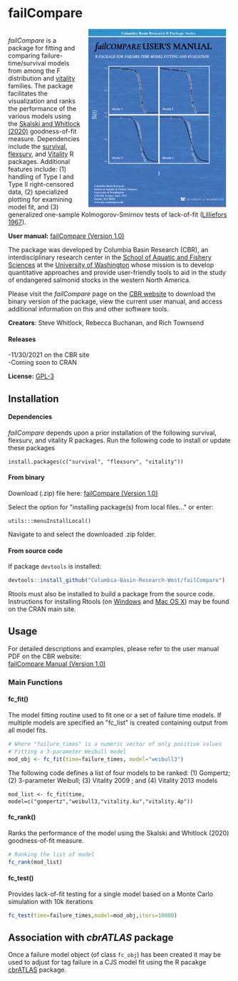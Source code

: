 
# failCompare  
<img src="man/figures/failCompare manual thumbnail.png" align="right" height="400" hspace="15" />  <br>
*failCompare* is a package for fitting and comparing failure-time/survival models from among the F distribution and [vitality](http://www.cbr.washington.edu/analysis/vitality) families. The package facilitates the visualization and ranks the performance of the various models using the [Skalski and Whitlock (2020)]((http://animalbiotelemetry.biomedcentral.com/articles/10.1186/s40317-020-00213-z)) goodness-of-fit measure. Dependencies include the [survival](https://cran.r-project.org/web/packages/survival/index.html), [flexsurv](https://cran.r-project.org/web/packages/flexsurv/index.html), and [Vitality](https://cran.r-project.org/web/packages/vitality/index.html) R packages. Additional features include: (1) handling of Type I and Type II right-censored data, (2) specialized plotting for examining model fit, and (3) generalized one-sample Kolmogorov-Smirnov tests of lack-of-fit ([Lilliefors 1967](https://www.tandfonline.com/doi/abs/10.1080/01621459.1967.10482916)).

**User manual:**
[failCompare (Version 1.0)](http://www.cbr.washington.edu/analysis/apps/failcompare)

The package was developed by Columbia Basin Research (CBR), an interdisciplinary research center in the [School of Aquatic and Fishery Sciences](http://www.fish.washington.edu/index.html) at the [University of Washington](http://www.washington.edu/) whose mission is to develop quantitative approaches and provide user-friendly tools to aid in the study of endangered salmonid stocks in the western North America.

Please visit the *failCompare* page on the [CBR website](http://www.cbr.washington.edu/analysis/apps/failcompare) to download the binary version of the package, view the current user manual, and access additional information on this and other software tools.

**Creators**: Steve Whitlock, Rebecca Buchanan, and Rich Townsend

#### Releases
-11/30/2021 on the CBR site <br>
-Coming soon to CRAN

**License:** [GPL-3](https://cran.r-project.org/web/licenses/GPL-3)


## Installation

#### Dependencies
*failCompare* depends upon a prior installation of the following survival, flexsurv, and vitality R packages.
Run the following code to install or update these packages
```
install.packages(c("survival", "flexsurv", "vitality"))
```

#### From binary 
Download (.zip) file here: 
[failCompare (Version 1.0)](http://www.cbr.washington.edu/analysis/apps/failcompare/version/failcompare-10)

Select the option for "installing package(s) from local files..." or enter:
```
utils:::menuInstallLocal()
```
Navigate to and select the downloaded .zip folder.

#### From source code

If package `devtools` is installed:
```r
devtools::install_github("Columbia-Basin-Research-West/failCompare")
```
Rtools must also be installed to build a package from the source code. Instructions for installing Rtools (on [Windows](https://cran.r-project.org/bin/windows/Rtools/) and [Mac OS X](https://cran.r-project.org/bin/macosx/tools/)) may be found on the CRAN main site.

## Usage

For detailed descriptions and examples, please refer to the user manual PDF on the CBR website: <br>
[failCompare Manual (Version 1.0)](http://www.cbr.washington.edu/analysis/apps/failcompare)


### Main Functions

#### fc_fit()
The model fitting routine used to fit one or a set of failure time models. If multiple models are specified an "fc_list" is created containing output from all model fits.

```r
# Where "failure_times" is a numeric vector of only positive values
# Fitting a 3-parameter Weibull model
mod_obj <- fc_fit(time=failure_times, model="weibull3")
```
The following code defines a list of four models to be ranked: (1) Gompertz; (2) 3-parameter Weibull; (3) Vitality 2009 ; and (4) Vitality 2013 models
```
mod_list <- fc_fit(time, model=c("gompertz","weibull3,"vitality.ku","vitality.4p"))

```
#### fc_rank()
Ranks the performance of the model using the Skalski and Whitlock (2020) goodness-of-fit measure.

```r
# Ranking the list of model
fc_rank(mod_list)
```

#### fc_test()
Provides lack-of-fit testing for a single model based on a Monte Carlo simulation with 10k iterations
```r
fc_test(time=failure_times,model=mod_obj,iters=10000)
```
## Association with *cbrATLAS* package

Once a failure model object (of class `fc_obj`) has been created it may be used to adjust for tag failure in a CJS model fit using the R pacakge [cbrATLAS](https://github.com/Columbia-Basin-Research-West/ATLAS) package. 

